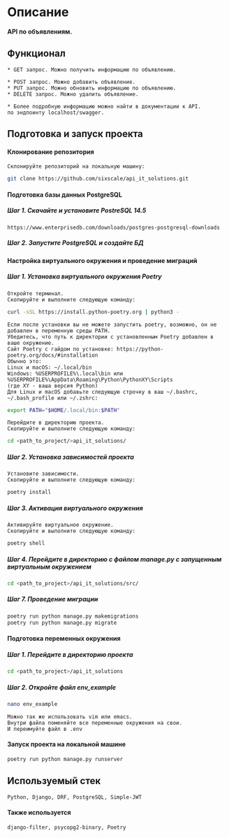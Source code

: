 # Описание
__API по объявлениям.__
## Функционал
```
* GET запрос. Можно получить информацию по объявлению.

* POST запрос. Можно добавить объявление.
* PUT запрос. Можно обновить информацию по объявлению.
* DELETE запрос. Можно удалить объявление.

* Более подробную информацию можно найти в документации к API.
по эндпоинту localhost/swagger.
```

## Подготовка и запуск проекта
#### Клонирование репозитория
```
Склонируйте репозиторий на локальную машину:
```
```bash
git clone https://github.com/sixscale/api_it_solutions.git
```
#### Подготовка базы данных PostgreSQL
##### Шаг 1. Скачайте и установите PostreSQL 14.5
```
https://www.enterprisedb.com/downloads/postgres-postgresql-downloads
```
##### Шаг 2. Запустите PostgreSQL и создайте БД
#### Настройка виртуального окружения и проведение миграций
##### Шаг 1. Установка виртуального окружения Poetry
```
Откройте терминал.
Скопируйте и выполните следующую команду:
```
```bash
curl -sSL https://install.python-poetry.org | python3 -
```
```
Если после установки вы не можете запустить poetry, возможно, он не добавлен в переменную среды PATH.
Убедитесь, что путь к директории с установленным Poetry добавлен в ваше окружение.
Сайт Poetry с гайдом по установке: https://python-poetry.org/docs/#installation
Обычно это:
Linux и macOS: ~/.local/bin
Windows: %USERPROFILE%\.local\bin или %USERPROFILE%\AppData\Roaming\Python\PythonXY\Scripts 
(где XY - ваша версия Python)
Для Linux и macOS добавьте следующую строчку в ваш ~/.bashrc, ~/.bash_profile или ~/.zshrc:
```
```bash
export PATH="$HOME/.local/bin:$PATH"
```
```
Перейдите в директорию проекта.
Скопируйте и выполните следующую команду:
```
```bash
cd <path_to_project/>api_it_solutions/
```
##### Шаг 2. Установка зависимостей проекта
```
Установите зависимости.
Скопируйте и выполните следующую команду:
```
```bash
poetry install
```
##### Шаг 3. Активация виртуального окружения
```
Активируйте виртуальное окружение.
Скопируйте и выполните следующую команду:
```
```bash
poetry shell
```
##### Шаг 4. Перейдите в директорию с файлом manage.py с запущенным виртуальным окружением
```bash
cd <path_to_project>/api_it_solutions/src/
```
##### Шаг 7. Проведение миграции
```bash
poetry run python manage.py makemigrations
poetry run python manage.py migrate
```
#### Подготовка переменных окружения
##### Шаг 1. Перейдите в директорию проекта
```bash
cd <path_to_project>/api_it_solutions
```

##### Шаг 2. Откройте файл *env_example* 
```bash
nano env_example
```
```
Можно так же использовать vim или emacs.
Внутри файла поменяйте все переменные окружения на свои.
И переимуйте файл в .env
```
#### Запуск проекта на локальной машине
```bash
poetry run python manage.py runserver
```
## Используемый стек
```
Python, Django, DRF, PostgreSQL, Simple-JWT
```
#### Также используется
```
django-filter, psycopg2-binary, Poetry
```